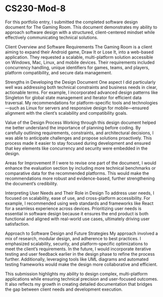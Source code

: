 # CS230-Mod-8

For this portfolio entry, I submitted the completed software design document for The Gaming Room. This document demonstrates my ability to approach software design with a structured, client-centered mindset while effectively communicating technical solutions.

Client Overview and Software Requirements
The Gaming Room is a client aiming to expand their Android game, Draw It or Lose It, into a web-based application. They requested a scalable, multi-platform solution accessible on Windows, Mac, Linux, and mobile devices. Their requirements included concurrency handling, unique identifiers for games, teams, and players, platform compatibility, and secure data management.

Strengths in Developing the Design Document
One aspect I did particularly well was addressing both technical constraints and business needs in clear, actionable terms. For example, I incorporated advanced design patterns like Singleton for global state management and Iterator for efficient data traversal. My recommendations for platform-specific tools and technologies—such as Linux for servers and responsive design for mobile—ensured alignment with the client’s scalability and compatibility goals.

Value of the Design Process
Working through this design document helped me better understand the importance of planning before coding. By carefully outlining requirements, constraints, and architectural decisions, I was able to anticipate challenges and propose solutions proactively. This process made it easier to stay focused during development and ensured that key elements like concurrency and security were embedded in the design.

Areas for Improvement
If I were to revise one part of the document, I would enhance the evaluation section by including more technical benchmarks or comparative data for the recommended platforms. This would make the recommendations more robust and evidence-based, further strengthening the document’s credibility.

Interpreting User Needs and Their Role in Design
To address user needs, I focused on scalability, ease of use, and cross-platform accessibility. For example, I recommended using web standards and frameworks like React for a seamless experience across devices. Prioritizing user needs is essential in software design because it ensures the end product is both functional and aligned with real-world use cases, ultimately driving user satisfaction.

Approach to Software Design and Future Strategies
My approach involved a mix of research, modular design, and adherence to best practices. I emphasized scalability, security, and platform-specific optimizations to meet the client’s requirements. In the future, I would incorporate iterative testing and user feedback earlier in the design phase to refine the process further. Additionally, leveraging tools like UML diagrams and automated testing frameworks would make the design more collaborative and efficient.

This submission highlights my ability to design complex, multi-platform applications while ensuring technical precision and user-focused outcomes. It also reflects my growth in creating detailed documentation that bridges the gap between client needs and development execution.






